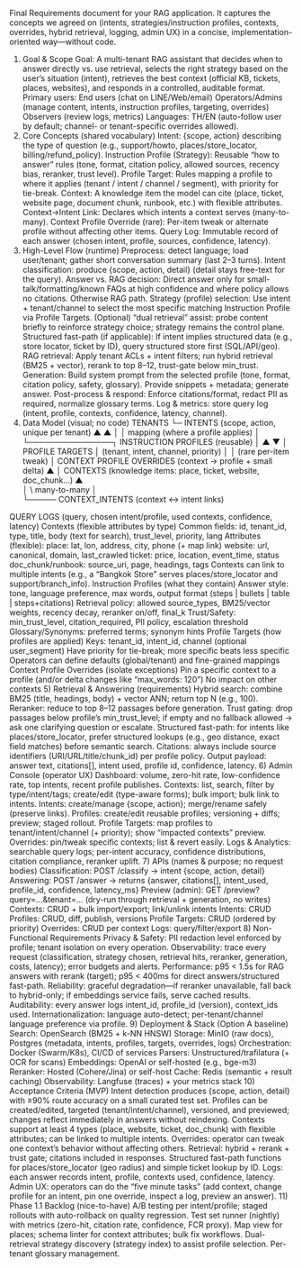 Final Requirements document for your RAG application. It captures the concepts we agreed on (intents, strategies/instruction profiles, contexts, overrides, hybrid retrieval, logging, admin UX) in a concise, implementation-oriented way—without code.
1) Goal & Scope
Goal: A multi-tenant RAG assistant that decides when to answer directly vs. use retrieval, selects the right strategy based on the user’s situation (intent), retrieves the best context (official KB, tickets, places, websites), and responds in a controlled, auditable format.
Primary users:
End users (chat on LINE/Web/email)
Operators/Admins (manage content, intents, instruction profiles, targeting, overrides)
Observers (review logs, metrics)
Languages: TH/EN (auto-follow user by default; channel- or tenant-specific overrides allowed).
2) Core Concepts (shared vocabulary)
Intent: {scope, action} describing the type of question (e.g., support/howto, places/store_locator, billing/refund_policy).
Instruction Profile (Strategy): Reusable “how to answer” rules (tone, format, citation policy, allowed sources, recency bias, reranker, trust level).
Profile Target: Rules mapping a profile to where it applies (tenant / intent / channel / segment), with priority for tie-break.
Context: A knowledge item the model can cite (place, ticket, website page, document chunk, runbook, etc.) with flexible attributes.
Context→Intent Link: Declares which intents a context serves (many-to-many).
Context Profile Override (rare): Per-item tweak or alternate profile without affecting other items.
Query Log: Immutable record of each answer (chosen intent, profile, sources, confidence, latency).
3) High-Level Flow (runtime)
Preprocess: detect language; load user/tenant; gather short conversation summary (last 2–3 turns).
Intent classification: produce {scope, action, detail} (detail stays free-text for the query).
Answer vs. RAG decision:
Direct answer only for small-talk/formatting/known FAQs at high confidence and where policy allows no citations.
Otherwise RAG path.
Strategy (profile) selection:
Use intent + tenant/channel to select the most specific matching Instruction Profile via Profile Targets.
(Optional) “dual retrieval” assist: probe content briefly to reinforce strategy choice; strategy remains the control plane.
Structured fast-path (if applicable):
If intent implies structured data (e.g., store locator, ticket by ID), query structured store first (SQL/API/geo).
RAG retrieval:
Apply tenant ACLs + intent filters; run hybrid retrieval (BM25 + vector), rerank to top 8–12, trust-gate below min_trust.
Generation:
Build system prompt from the selected profile (tone, format, citation policy, safety, glossary).
Provide snippets + metadata; generate answer.
Post-process & respond:
Enforce citations/format, redact PII as required, normalize glossary terms.
Log & metrics: store query log (intent, profile, contexts, confidence, latency, channel).
4) Data Model (visual; no code)
TENANTS
  └─ INTENTS (scope, action, unique per tenant)
       ▲            ▲
       │            │  mapping (where a profile applies)
       │            └───────────────┐
INSTRUCTION PROFILES (reusable)     │
       ▲                             ▼
       │                     PROFILE TARGETS
       │              (tenant, intent, channel, priority)
       │
       │  (rare per-item tweak)
       │
CONTEXT PROFILE OVERRIDES (context → profile + small delta)
       ▲
       │
CONTEXTS (knowledge items: place, ticket, website, doc_chunk…)
       ▲  \
       │   \ many-to-many
       │    \
       └───── CONTEXT_INTENTS (context ↔ intent links)

QUERY LOGS (query, chosen intent/profile, used contexts, confidence, latency)
Contexts (flexible attributes by type)
Common fields: id, tenant_id, type, title, body (text for search), trust_level, priority, lang
Attributes (flexible):
place: lat, lon, address, city, phone (+ map link)
website: url, canonical, domain, last_crawled
ticket: price, location, event_time, status
doc_chunk/runbook: source_uri, page, headings, tags
Contexts can link to multiple intents (e.g., a “Bangkok Store” serves places/store_locator and support/branch_info).
Instruction Profiles (what they contain)
Answer style: tone, language preference, max words, output format (steps | bullets | table | steps+citations)
Retrieval policy: allowed source_types, BM25/vector weights, recency decay, reranker on/off, final_k
Trust/Safety: min_trust_level, citation_required, PII policy, escalation threshold
Glossary/Synonyms: preferred terms; synonym hints
Profile Targets (how profiles are applied)
Keys: tenant_id, intent_id, channel (optional user_segment)
Have priority for tie-break; more specific beats less specific
Operators can define defaults (global/tenant) and fine-grained mappings
Context Profile Overrides (isolate exceptions)
Pin a specific context to a profile (and/or delta changes like “max_words: 120”)
No impact on other contexts
5) Retrieval & Answering (requirements)
Hybrid search: combine BM25 (title, headings, body) + vector ANN; return top N (e.g., 100).
Reranker: reduce to top 8–12 passages before generation.
Trust gating: drop passages below profile’s min_trust_level; if empty and no fallback allowed → ask one clarifying question or escalate.
Structured fast-path: for intents like places/store_locator, prefer structured lookups (e.g., geo distance, exact field matches) before semantic search.
Citations: always include source identifiers (URI/URL/title/chunk_id) per profile policy.
Output payload: answer text, citations[], intent used, profile id, confidence, latency.
6) Admin Console (operator UX)
Dashboard: volume, zero-hit rate, low-confidence rate, top intents, recent profile publishes.
Contexts: list, search, filter by type/intent/tags; create/edit (type-aware forms); bulk import; bulk link to intents.
Intents: create/manage {scope, action}; merge/rename safely (preserve links).
Profiles: create/edit reusable profiles; versioning + diffs; preview; staged rollout.
Profile Targets: map profiles to tenant/intent/channel (+ priority); show “impacted contexts” preview.
Overrides: pin/tweak specific contexts; list & revert easily.
Logs & Analytics: searchable query logs; per-intent accuracy, confidence distributions, citation compliance, reranker uplift.
7) APIs (names & purpose; no request bodies)
Classification: POST /classify → intent {scope, action, detail}
Answering: POST /answer → returns {answer, citations[], intent_used, profile_id, confidence, latency_ms}
Preview (admin): GET /preview?query=...&tenant=... (dry-run through retrieval + generation, no writes)
Contexts: CRUD + bulk import/export; link/unlink intents
Intents: CRUD
Profiles: CRUD, diff, publish, versions
Profile Targets: CRUD (ordered by priority)
Overrides: CRUD per context
Logs: query/filter/export
8) Non-Functional Requirements
Privacy & Safety: PII redaction level enforced by profile; tenant isolation on every operation.
Observability: trace every request (classification, strategy chosen, retrieval hits, reranker, generation, costs, latency); error budgets and alerts.
Performance: p95 < 1.5s for RAG answers with rerank (target); p95 < 400ms for direct answers/structured fast-path.
Reliability: graceful degradation—if reranker unavailable, fall back to hybrid-only; if embeddings service fails, serve cached results.
Auditability: every answer logs intent_id, profile_id (version), context_ids used.
Internationalization: language auto-detect; per-tenant/channel language preference via profile.
9) Deployment & Stack (Option A baseline)
Search: OpenSearch (BM25 + k-NN HNSW)
Storage: MinIO (raw docs), Postgres (metadata, intents, profiles, targets, overrides, logs)
Orchestration: Docker (Swarm/K8s), CI/CD of services
Parsers: Unstructured/trafilatura (+ OCR for scans)
Embeddings: OpenAI or self-hosted (e.g., bge-m3)
Reranker: Hosted (Cohere/Jina) or self-host
Cache: Redis (semantic + result caching)
Observability: Langfuse (traces) + your metrics stack
10) Acceptance Criteria (MVP)
Intent detection produces {scope, action, detail} with ≥90% route accuracy on a small curated test set.
Profiles can be created/edited, targeted (tenant/intent/channel), versioned, and previewed; changes reflect immediately in answers without reindexing.
Contexts support at least 4 types (place, website, ticket, doc_chunk) with flexible attributes; can be linked to multiple intents.
Overrides: operator can tweak one context’s behavior without affecting others.
Retrieval: hybrid + rerank + trust gate; citations included in responses.
Structured fast-path functions for places/store_locator (geo radius) and simple ticket lookup by ID.
Logs: each answer records intent, profile, contexts used, confidence, latency.
Admin UX: operators can do the “five minute tasks” (add context, change profile for an intent, pin one override, inspect a log, preview an answer).
11) Phase 1.1 Backlog (nice-to-have)
A/B testing per intent/profile; staged rollouts with auto-rollback on quality regression.
Test set runner (nightly) with metrics (zero-hit, citation rate, confidence, FCR proxy).
Map view for places; schema linter for context attributes; bulk fix workflows.
Dual-retrieval strategy discovery (strategy index) to assist profile selection.
Per-tenant glossary management.
